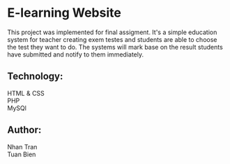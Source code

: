 # E-learning Website
This project was implemented for final assigment. It's a simple education system for teacher creating exem testes and students are able to choose the test they want to do. The systems will mark base on the result students have submitted and notify to them immediately.

## Technology:
HTML & CSS \
PHP\
MySQl

## Author:
Nhan Tran \
Tuan Bien 
